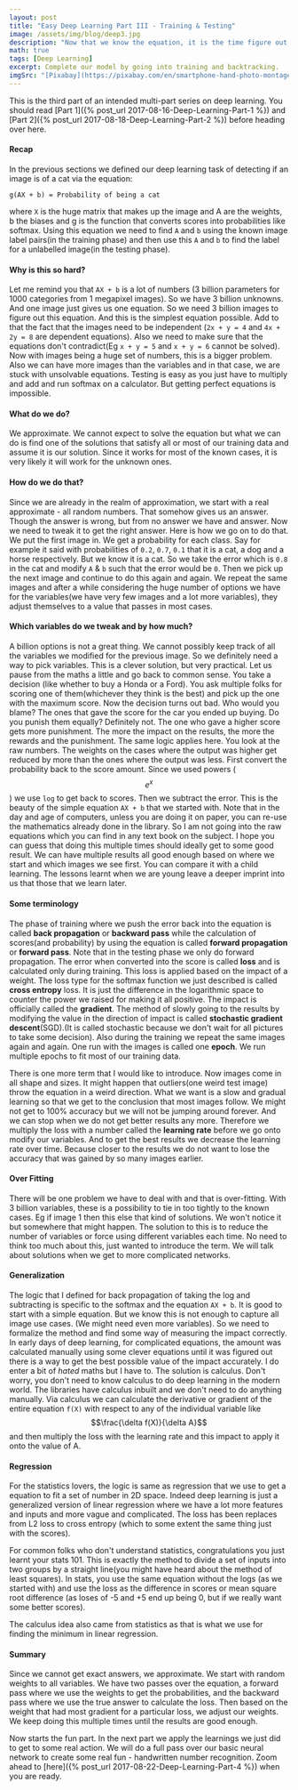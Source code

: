 ```yaml
---
layout: post
title: "Easy Deep Learning Part III - Training & Testing"
image: /assets/img/blog/deep3.jpg
description: "Now that we know the equation, it is the time figure out how to fill it up with all the knowns & solve it."
math: true
tags: [Deep Learning]
excerpt: Complete our model by going into training and backtracking.
imgSrc: "[Pixabay](https://pixabay.com/en/smartphone-hand-photo-montage-faces-1445489/)"
---
```


This is the third part of an intended multi-part series on deep learning. You should read [Part 1]({% post_url 2017-08-16-Deep-Learning-Part-1 %}) and [Part 2]({% post_url 2017-08-18-Deep-Learning-Part-2 %}) before heading over here.

#### Recap
In the previous sections we defined our deep learning task of detecting if an image is of a cat via the equation:

```
g(AX + b) = Probability of being a cat
```
where `X` is the huge matrix that makes up the image and A are the weights, b the biases and g is the function that converts scores into probabilities like softmax.
Using this equation we need to find `A` and `b` using the known image label pairs(in the training phase) and then use this `A` and `b` to find the label for a unlabelled image(in the testing phase).


#### Why is this so hard?
Let me remind you that `AX + b` is a lot of numbers (3 billion parameters for 1000 categories from 1 megapixel images). So we have 3 billion unknowns. And one image just gives us one equation. So we need 3 billion images to figure out this equation. And this is the simplest equation possible. Add to that the fact that the images need to be independent (`2x + y = 4` and `4x + 2y = 8` are dependent equations). Also we need to make sure that the equations don't contradict(Eg `x + y = 5` and `x + y = 6` cannot be solved). Now with images being a huge set of numbers, this is a bigger problem. Also we can have more images than the variables and in that case, we are stuck with unsolvable equations. Testing is easy as you just have to multiply and add and run softmax on a calculator. But getting perfect equations is impossible.

#### What do we do?
We approximate. We cannot expect to solve the equation but what we can do is find one of the solutions that satisfy all or most of our training data and assume it is our solution. Since it works for most of the known cases, it is very likely it will work for the unknown ones.

#### How do we do that?
Since we are already in the realm of approximation, we start with a real approximate - all random numbers. That somehow gives us an answer. Though the answer is wrong, but from no answer we have and answer. Now we need to tweak it to get the right answer. Here is how we go on to do that. We put the first image in. We get a probability for each class. Say for example it said with probabilities of `0.2`, `0.7`, `0.1` that it is a cat, a dog and a horse respectively. But we know it is a cat. So we take the error which is `0.8` in the cat and modify `A` & `b` such that the error would be `0`. Then we pick up the next image and continue to do this again and again. We repeat the same images and after a while considering the huge number of options we have for the variables(we have very few images and a lot more variables), they adjust themselves to a value that passes in most cases.

#### Which variables do we tweak and by how much?
A billion options is not a great thing. We cannot possibly keep track of all the variables we modified for the previous image. So we definitely need a way to pick variables. This is a clever solution, but very practical.
Let us pause from the maths a little and go back to common sense. You take a decision (like whether to buy a Honda or a Ford). You ask multiple folks for scoring one of them(whichever they think is the best) and pick up the one with the maximum score. Now the decision turns out bad. Who would you blame? The ones that gave the score for the car you ended up buying. Do you punish them equally? Definitely not. The one who gave a higher score gets more punishment. The more the impact on the results, the more the rewards and the punishment.
The same logic applies here. You look at the raw numbers. The weights on the cases where the output was higher get reduced by more than the ones where the output was less. First convert the probability back to the score amount. Since we used powers ($$e^x$$) we use `log` to get back to scores. Then we subtract the error. This is the beauty of the simple equation `AX + b` that we started with. Note that in the day and age of computers, unless you are doing it on paper, you can re-use the mathematics already done in the library. So I am not going into the raw equations which you can find in any text book on the subject. I hope you can guess that doing this multiple times should ideally get to some good result. We can have multiple results all good enough based on where we start and which images we see first. You can compare it with a child learning. The lessons learnt when we are young leave a deeper imprint into us that those that we learn later.

#### Some terminology
The phase of training where we push the error back into the equation is called **back propagation** or **backward pass** while the calculation of scores(and probability) by using the equation is called **forward propagation** or **forward pass**. Note that in the testing phase we only do forward propagation. The error when converted into the score is called **loss** and is calculated only during training. This loss is applied based on the impact of a weight. The loss type for the softmax function we just described is called **cross entropy** loss. It is just the difference in the logarithmic space to counter the power we raised for making it all positive. The impact is officially called the **gradient**. The method of slowly going to the results by modifying the value in the direction of impact is called **stochastic gradient descent**(SGD).(It is called stochastic because we don't wait for all pictures to take some decision). Also during the training we repeat the same images again and again. One run with the images is called one **epoch**. We run multiple epochs to fit most of our training data.

There is one more term that I would like to introduce. Now images come in all shape and sizes. It might happen that outliers(one weird test image) throw the equation in a weird direction. What we want is a slow and gradual learning so that we get to the conclusion that most images follow. We might not get to 100% accuracy but we will not be jumping around forever. And we can stop when we do not get better results any more. Therefore we multiply the loss with a number called the **learning rate** before we go onto modify our variables. And to get the best results we decrease the learning rate over time. Because closer to the results we do not want to lose the accuracy that was gained by so many images earlier.

#### Over Fitting
There will be one problem we have to deal with and that is over-fitting. With 3 billion variables, these is a possibility to tie in too tightly to the known cases. Eg if image 1 then this else that kind of solutions. We won't notice it but somewhere that might happen. The solution to this is to reduce the number of variables or force using different variables each time. No need to think too much about this, just wanted to introduce the term. We will talk about solutions when we get to more complicated networks.


#### Generalization
The logic that I defined for back propagation of taking the log and subtracting is specific to the softmax and the equation `AX + b`. It is good to start with a simple equation. But we know this is not enough to capture all image use cases. (We might need even more variables). So we need to formalize the method and find some way of measuring the impact correctly. In early days of deep learning, for complicated equations, the amount was calculated manually using some clever equations until it was figured out there is a way to get the best possible value of the impact accurately. I do enter a bit of *hated* maths but I have to. The solution is calculus. Don't worry, you don't need to know calculus to do deep learning in the modern world. The libraries have calculus inbuilt and we don't need to do anything manually. Via calculus we can calculate the derivative or gradient of the entire equation `f(X)` with respect to any of the individual variable like $$\frac{\delta f(X)}{\delta A}$$ and then multiply the loss with the learning rate and this impact to apply it onto the value of A.

#### Regression
For the statistics lovers, the logic is same as regression that we use to get a equation to fit a set of number in 2D space. Indeed deep learning is just a generalized version of
linear regression where we have a lot more features and inputs and more vague and complicated. The loss has been replaces from L2 loss to cross entropy (which to some extent the same thing just with the scores).

For common folks who don't understand statistics, congratulations you just learnt your stats 101. This is exactly the method to divide a set of inputs into two groups by a straight line(you might have heard about the method of least squares). In stats, you use the same equation without the logs (as we started with) and use the loss as the difference in scores or mean square root difference (as loses of -5 and +5 end up being 0, but if we really want some better scores).

The calculus idea also came from statistics as that is what we use for finding the minimum in linear regression.

#### Summary
Since we cannot get exact answers, we approximate. We start with random weights to all variables. We have two passes over the equation, a forward pass where we use the weights to get the probabilities, and the backward pass where we use the true answer to calculate the loss. Then based on the weight that had most gradient for a particular loss, we adjust our weights. We keep doing this multiple times until the results are good enough.

Now starts the fun part. In the next part we apply the learnings we just did to get to some real action. We will do a full pass over our basic neural network to create some real fun - handwritten number recognition. Zoom ahead to [here]({% post_url 2017-08-22-Deep-Learning-Part-4 %}) when you are ready.
